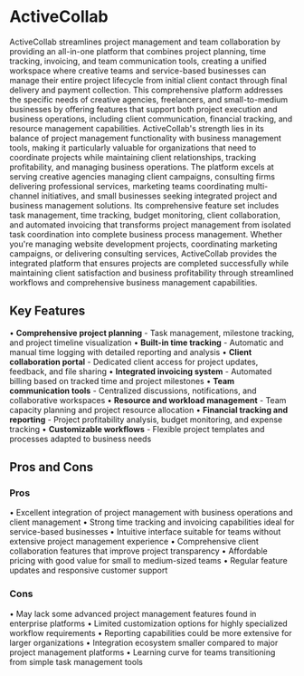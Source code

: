 # ActiveCollab

ActiveCollab streamlines project management and team collaboration by providing an all-in-one platform that combines project planning, time tracking, invoicing, and team communication tools, creating a unified workspace where creative teams and service-based businesses can manage their entire project lifecycle from initial client contact through final delivery and payment collection. This comprehensive platform addresses the specific needs of creative agencies, freelancers, and small-to-medium businesses by offering features that support both project execution and business operations, including client communication, financial tracking, and resource management capabilities. ActiveCollab's strength lies in its balance of project management functionality with business management tools, making it particularly valuable for organizations that need to coordinate projects while maintaining client relationships, tracking profitability, and managing business operations. The platform excels at serving creative agencies managing client campaigns, consulting firms delivering professional services, marketing teams coordinating multi-channel initiatives, and small businesses seeking integrated project and business management solutions. Its comprehensive feature set includes task management, time tracking, budget monitoring, client collaboration, and automated invoicing that transforms project management from isolated task coordination into complete business process management. Whether you're managing website development projects, coordinating marketing campaigns, or delivering consulting services, ActiveCollab provides the integrated platform that ensures projects are completed successfully while maintaining client satisfaction and business profitability through streamlined workflows and comprehensive business management capabilities.

## Key Features

• **Comprehensive project planning** - Task management, milestone tracking, and project timeline visualization
• **Built-in time tracking** - Automatic and manual time logging with detailed reporting and analysis
• **Client collaboration portal** - Dedicated client access for project updates, feedback, and file sharing
• **Integrated invoicing system** - Automated billing based on tracked time and project milestones
• **Team communication tools** - Centralized discussions, notifications, and collaborative workspaces
• **Resource and workload management** - Team capacity planning and project resource allocation
• **Financial tracking and reporting** - Project profitability analysis, budget monitoring, and expense tracking
• **Customizable workflows** - Flexible project templates and processes adapted to business needs

## Pros and Cons

### Pros
• Excellent integration of project management with business operations and client management
• Strong time tracking and invoicing capabilities ideal for service-based businesses
• Intuitive interface suitable for teams without extensive project management experience
• Comprehensive client collaboration features that improve project transparency
• Affordable pricing with good value for small to medium-sized teams
• Regular feature updates and responsive customer support

### Cons
• May lack some advanced project management features found in enterprise platforms
• Limited customization options for highly specialized workflow requirements
• Reporting capabilities could be more extensive for larger organizations
• Integration ecosystem smaller compared to major project management platforms
• Learning curve for teams transitioning from simple task management tools